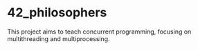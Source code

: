 # 42_philosophers

This project aims to teach concurrent programming, focusing on multithreading and multiprocessing.
